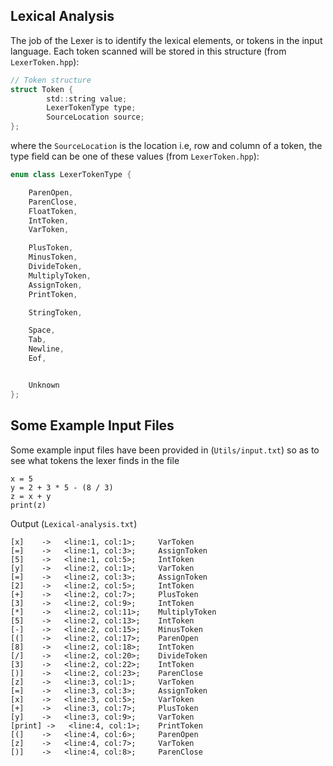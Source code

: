 
## Lexical Analysis
The job of the Lexer is to identify the lexical elements, or tokens in the input language.
Each token scanned will be stored in this structure (from `LexerToken.hpp`):

```c
// Token structure
struct Token {
        std::string value;
        LexerTokenType type;
        SourceLocation source;
};
```
where the `SourceLocation` is the location i.e, row and column of a token, the type field can be one of these values (from `LexerToken.hpp`):

```c++
enum class LexerTokenType {

    ParenOpen,
    ParenClose,
    FloatToken,
    IntToken,
    VarToken,

    PlusToken,
    MinusToken,
    DivideToken,
    MultiplyToken,
    AssignToken,
    PrintToken,

    StringToken,

    Space,
    Tab,
    Newline,
    Eof,


    Unknown
};
```


## Some Example Input Files
Some example input files have been provided in (`Utils/input.txt`) so as to see what tokens the lexer finds in the file

```
x = 5
y = 2 + 3 * 5 - (8 / 3)
z = x + y
print(z)
```

Output (`Lexical-analysis.txt`) 

```
[x]    ->   <line:1, col:1>;	 VarToken
[=]    ->   <line:1, col:3>;	 AssignToken
[5]    ->   <line:1, col:5>;	 IntToken
[y]    ->   <line:2, col:1>;	 VarToken
[=]    ->   <line:2, col:3>;	 AssignToken
[2]    ->   <line:2, col:5>;	 IntToken
[+]    ->   <line:2, col:7>;	 PlusToken
[3]    ->   <line:2, col:9>;	 IntToken
[*]    ->   <line:2, col:11>;	 MultiplyToken
[5]    ->   <line:2, col:13>;	 IntToken
[-]    ->   <line:2, col:15>;	 MinusToken
[(]    ->   <line:2, col:17>;	 ParenOpen
[8]    ->   <line:2, col:18>;	 IntToken
[/]    ->   <line:2, col:20>;	 DivideToken
[3]    ->   <line:2, col:22>;	 IntToken
[)]    ->   <line:2, col:23>;	 ParenClose
[z]    ->   <line:3, col:1>;	 VarToken
[=]    ->   <line:3, col:3>;	 AssignToken
[x]    ->   <line:3, col:5>;	 VarToken
[+]    ->   <line:3, col:7>;	 PlusToken
[y]    ->   <line:3, col:9>;	 VarToken
[print] ->   <line:4, col:1>;	 PrintToken
[(]    ->   <line:4, col:6>;	 ParenOpen
[z]    ->   <line:4, col:7>;	 VarToken
[)]    ->   <line:4, col:8>;	 ParenClose
```